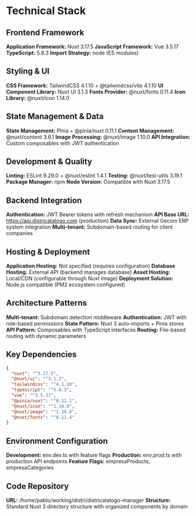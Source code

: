 # Technical Stack

## Frontend Framework
**Application Framework:** Nuxt 3.17.5
**JavaScript Framework:** Vue 3.5.17
**TypeScript:** 5.8.3
**Import Strategy:** node (ES modules)

## Styling & UI
**CSS Framework:** TailwindCSS 4.1.10 + @tailwindcss/vite 4.1.10
**UI Component Library:** Nuxt UI 3.1.3
**Fonts Provider:** @nuxt/fonts 0.11.4
**Icon Library:** @nuxt/icon 1.14.0

## State Management & Data
**State Management:** Pinia + @pinia/nuxt 0.11.1
**Content Management:** @nuxt/content 3.6.1
**Image Processing:** @nuxt/image 1.10.0
**API Integration:** Custom composables with JWT authentication

## Development & Quality
**Linting:** ESLint 9.29.0 + @nuxt/eslint 1.4.1
**Testing:** @nuxt/test-utils 3.19.1
**Package Manager:** npm
**Node Version:** Compatible with Nuxt 3.17.5

## Backend Integration
**Authentication:** JWT Bearer tokens with refresh mechanism
**API Base URL:** https://api.districatalogo.com (production)
**Data Sync:** External Gecom ERP system integration
**Multi-tenant:** Subdomain-based routing for client companies

## Hosting & Deployment
**Application Hosting:** Not specified (requires configuration)
**Database Hosting:** External API (backend manages database)
**Asset Hosting:** Local/CDN (configurable through Nuxt Image)
**Deployment Solution:** Node.js compatible (PM2 ecosystem configured)

## Architecture Patterns
**Multi-tenant:** Subdomain detection middleware
**Authentication:** JWT with role-based permissions
**State Pattern:** Nuxt 3 auto-imports + Pinia stores
**API Pattern:** Composables with TypeScript interfaces
**Routing:** File-based routing with dynamic parameters

## Key Dependencies
```json
{
  "nuxt": "^3.17.5",
  "@nuxt/ui": "^3.1.3",
  "tailwindcss": "^4.1.10",
  "typescript": "^5.8.3",
  "vue": "^3.5.17",
  "@pinia/nuxt": "^0.11.1",
  "@nuxt/icon": "^1.14.0",
  "@nuxt/image": "^1.10.0",
  "@nuxt/fonts": "^0.11.4"
}
```

## Environment Configuration
**Development:** env.dev.ts with feature flags
**Production:** env.prod.ts with production API endpoints
**Feature Flags:** empresaProducts, empresaCategories

## Code Repository
**URL:** /home/pablo/working/distri/districatalogo-manager
**Structure:** Standard Nuxt 3 directory structure with organized components by domain